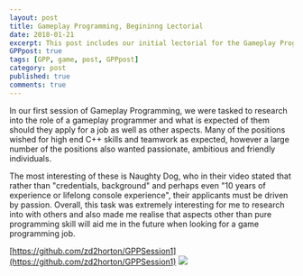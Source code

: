 ```yaml
---
layout: post
title: Gameplay Programming, Begininng Lectorial
date: 2018-01-21
excerpt: This post includes our initial lectorial for the Gameplay Programming module.
GPPpost: true
tags: [GPP, game, post, GPPpost]
category: post
published: true
comments: true
---
```

In our first session of Gameplay Programming, we were tasked to research into the role of a gameplay programmer and what is expected of them should they apply for a job as well as other aspects. Many of the positions wished for high end C++ skills and teamwork as expected, however a large number of the positions also wanted passionate, ambitious and friendly individuals. 

The most interesting of these is Naughty Dog, who in their video stated that rather than "credentials, background" and perhaps even "10 years of experience or lifelong console experience", their applicants must be driven by passion.  Overall, this task was extremely interesting for me to research into with others and also made me realise that aspects other than pure programming skill will aid me in the future when looking for a game programming job.

[https://github.com/zd2horton/GPPSession1](https://github.com/zd2horton/GPPSession1)
<a href="https://i.imgur.com/EACBzLb.png"><img src="https://i.imgur.com/EACBzLb.png"></a>